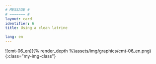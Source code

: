 ```yaml
---
# MESSAGE #
# ======= #
layout: card
identifier: 6 
title: Using a clean latrine

lang: en
---
```


![cmt-06_en]({% render_depth %}assets/img/graphics/cmt-06_en.png){:class="my-img-class"}

